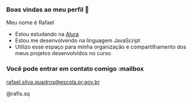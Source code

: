 ### Boas vindas ao meu perfil 👋

Meu nome é Rafael

- Estou estudando na [Alura](https://www.alura.com.br)
- Estou me desenvolvendo na linguagem JavaScript
- Utilizo esse espaço para minha organização e compartilhamento dos meus projetos desenvolvidos no curso

### Você pode entrar em contato comigo :mailbox

rafael.silva.quadros@escola.pr.gov.br


@rafis.sq
